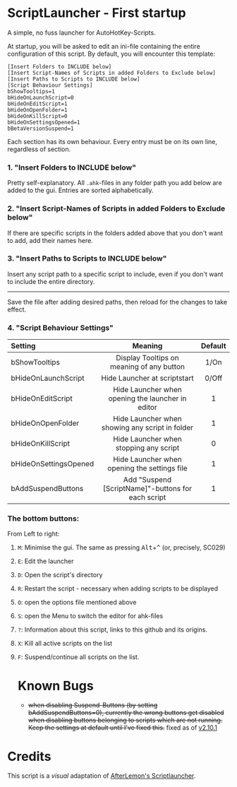 # ScriptLauncher - First startup

A simple, no fuss launcher for AutoHotKey-Scripts.

At startup, you will be asked to edit an ini-file containing the entire configuration of this script.
By default, you will encounter this template:

    [Insert Folders to INCLUDE below]
    [Insert Script-Names of Scripts in added Folders to Exclude below]
    [Insert Paths to Scripts to INCLUDE below]
    [Script Behaviour Settings]
    bShowTooltips=1
    bHideOnLaunchScript=0
    bHideOnEditScript=1
    bHideOnOpenFolder=1
    bHideOnKillScript=0
    bHideOnSettingsOpened=1
    bBetaVersionSuspend=1

Each section has its own behaviour.
Every entry must be on its own line, regardless of section.

### 1. "Insert Folders to INCLUDE below"

Pretty self-explanatory. All `.ahk`-files in any folder path you add below are added to the gui. Entries are sorted alphabetically.

### 2. "Insert Script-Names of Scripts in added Folders to Exclude below"

If there are specific scripts in the folders added above that you don't want to add, add their names here.

### 3. "Insert Paths to Scripts to INCLUDE below"

Insert any script path to a specific script to include, even if you don't want to include the entire directory.



--- 

Save the file after adding desired paths, then reload for the changes to take effect.

### 4. "Script Behaviour Settings"

| Setting| Meaning | Default |
   | :-----------------|:-------------:|:-----:|
   | bShowTooltips | Display Tooltips on meaning of any button | 1/On
   | bHideOnLaunchScript | Hide Launcher at scriptstart | 0/Off
   | bHideOnEditScript | Hide Launcher when opening the launcher in editor | 1
   | bHideOnOpenFolder | Hide Launcher when showing any script in folder | 1
   | bHideOnKillScript | Hide Launcher when stopping any script | 0
   | bHideOnSettingsOpened | Hide Launcher when opening the settings file | 1
   | bAddSuspendButtons | Add "Suspend [ScriptName]"-buttons for each script | 1
   
### The bottom buttons:

From Left to right:

1. `M`: Minimise the gui. The same as pressing <kbd>Alt</kbd>+<kbd>^</kbd> (or, precisely, SC029)
2. `E`: Edit the launcher
3. `D`: Open the script's directory
4. `R`: Restart the script - necessary when adding scripts to be displayed
5. `O`: open the options file mentioned above
6. `S`: open the Menu to switch the editor for ahk-files
7. `?`: Information about this script, links to this github and its origins.
8. `X`: Kill all active scripts on the list
9. `F`: Suspend/continue all scripts on the list.
   
   # Known Bugs
   
   - ~~when disabling Suspend-Buttons (by setting bAddSuspendButtons=0), currently the wrong buttons get disabled when disabling buttons belonging to scripts which are not running. Keep the settings at default until I've fixed this.~~ fixed as of [v2.10.1](https://github.com/Gewerd-Strauss/ScriptLauncher/commit/c8b13f9c82ae49fc6a91efff1e580b9bf0b93139)


# Credits

This script is a _visual_ adaptation of [AfterLemon's Scriptlauncher](http://www.autohotkey.com/board/topic/93997-list-all-ahk-scripts-in-directory-in-Gui/).
